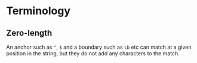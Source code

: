 # Terminology

## Zero-length

An anchor such as `^`, `$` and a boundary such as `\b` etc can match at a given position in the string, but they do not add any characters to the match.
